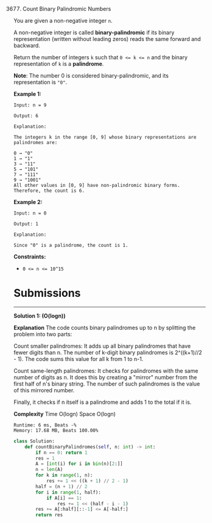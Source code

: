 3677. Count Binary Palindromic Numbers

You are given a non-negative integer `n`.

A non-negative integer is called **binary-palindromic** if its binary representation (written without leading zeros) reads the same forward and backward.

Return the number of integers `k` such that `0 <= k <= n` and the binary representation of `k` is a **palindrome**.

**Note**: The number 0 is considered binary-palindromic, and its representation is `"0"`.

 

**Example 1:**
```
Input: n = 9

Output: 6

Explanation:

The integers k in the range [0, 9] whose binary representations are palindromes are:

0 → "0"
1 → "1"
3 → "11"
5 → "101"
7 → "111"
9 → "1001"
All other values in [0, 9] have non-palindromic binary forms. Therefore, the count is 6.
```

**Example 2:**
```
Input: n = 0

Output: 1

Explanation:

Since "0" is a palindrome, the count is 1.
```
 

**Constraints:**

* `0 <= n <= 10^15`

# Submissions
---
**Solution 1: (O(logn))**

__Explanation__
The code counts binary palindromes up to n by splitting the problem into two parts:

Count smaller palindromes:
It adds up all binary palindromes that have fewer digits than n.
The number of k-digit binary palindromes is 2^((k+1)//2 - 1).
The code sums this value for all k from 1 to n-1.

Count same-length palindromes:
It checks for palindromes with the same number of digits as n.
It does this by creating a "mirror" number from the first half of n's binary string.
The number of such palindromes is the value of this mirrored number.

Finally, it checks if n itself is a palindrome and adds 1 to the total if it is.

__Complexity__
Time O(logn)
Space O(logn)

```
Runtime: 6 ms, Beats -%
Memory: 17.68 MB, Beats 100.00%
```
```python
class Solution:
    def countBinaryPalindromes(self, n: int) -> int:
        if n == 0: return 1
        res = 1
        A = [int(i) for i in bin(n)[2:]]
        n = len(A)
        for k in range(1, n):
            res += 1 << ((k + 1) // 2 - 1)
        half = (n + 1) // 2
        for i in range(1, half):
            if A[i] == 1:
                res += 1 << (half - i - 1)
        res += A[:half][::-1] <= A[-half:]
        return res
```
